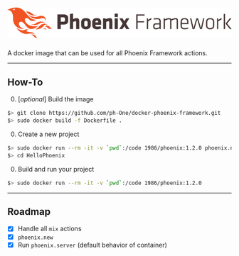 # ![Logo](logo.png)

A docker image that can be used for all Phoenix Framework actions.

---

## How-To
0. [_optional_] Build the image  
  ```sh
  $> git clone https://github.com/ph-One/docker-phoenix-framework.git
  $> sudo docker build -f Dockerfile .
  ```
0. Create a new project  
  ```sh
  $> sudo docker run --rm -it -v `pwd`:/code 1986/phoenix:1.2.0 phoenix.new HelloPhoenix
  $> cd HelloPhoenix
  ```
0. Build and run your project  
  ```sh
  $> sudo docker run --rm -it -v `pwd`:/code 1986/phoenix:1.2.0
  ```

---

## Roadmap
- [x] Handle all `mix` actions
- [x] `phoenix.new`
- [x] Run `phoenix.server` (default behavior of container)
